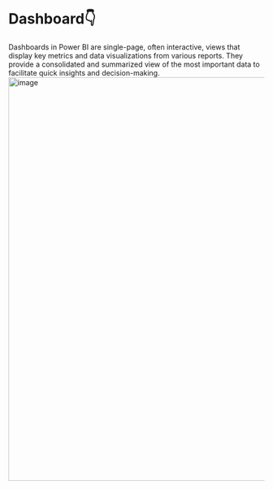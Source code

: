 # Dashboard👇
Dashboards in Power BI are single-page, often interactive, views that display key metrics and data visualizations from various reports. They provide a consolidated and summarized view of the most important data to facilitate quick insights and decision-making.
<img width="1380" height="795" alt="image" src="https://github.com/user-attachments/assets/484202d0-8339-4cc1-a7d6-1fbabea8dc60" />

